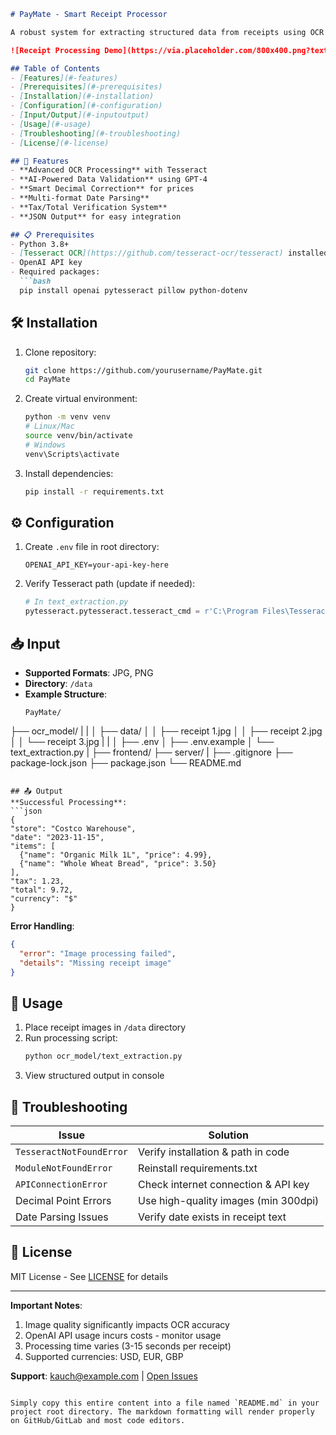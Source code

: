 ```markdown
# PayMate - Smart Receipt Processor

A robust system for extracting structured data from receipts using OCR and AI validation.

![Receipt Processing Demo](https://via.placeholder.com/800x400.png?text=Receipt+Processing+Demo)

## Table of Contents
- [Features](#-features)
- [Prerequisites](#-prerequisites)
- [Installation](#-installation)
- [Configuration](#-configuration)
- [Input/Output](#-inputoutput)
- [Usage](#-usage)
- [Troubleshooting](#-troubleshooting)
- [License](#-license)

## 📌 Features
- **Advanced OCR Processing** with Tesseract
- **AI-Powered Data Validation** using GPT-4
- **Smart Decimal Correction** for prices
- **Multi-format Date Parsing**
- **Tax/Total Verification System**
- **JSON Output** for easy integration

## 📋 Prerequisites
- Python 3.8+
- [Tesseract OCR](https://github.com/tesseract-ocr/tesseract) installed
- OpenAI API key
- Required packages:
  ```bash
  pip install openai pytesseract pillow python-dotenv
  ```

## 🛠 Installation
1. Clone repository:
   ```bash
   git clone https://github.com/yourusername/PayMate.git
   cd PayMate
   ```
2. Create virtual environment:
   ```bash
   python -m venv venv
   # Linux/Mac
   source venv/bin/activate
   # Windows
   venv\Scripts\activate
   ```
3. Install dependencies:
   ```bash
   pip install -r requirements.txt
   ```

## ⚙ Configuration
1. Create `.env` file in root directory:
   ```env
   OPENAI_API_KEY=your-api-key-here
   ```
2. Verify Tesseract path (update if needed):
   ```python
   # In text_extraction.py
   pytesseract.pytesseract.tesseract_cmd = r'C:\Program Files\Tesseract-OCR\tesseract.exe'
   ```

## 📥 Input
- **Supported Formats**: JPG, PNG
- **Directory**: `/data`
- **Example Structure**:
  ```
  PayMate/
├── ocr_model/
| | 
│ ├── data/ 
│ │ ├── receipt 1.jpg 
│ │ ├── receipt 2.jpg 
│ │ └── receipt 3.jpg 
| |
│ ├── .env 
│ ├── .env.example 
│ └── text_extraction.py 
|
├── frontend/ 
├── server/ 
|
├── .gitignore 
├── package-lock.json 
├── package.json 
└── README.md 
  ```

## 📤 Output
**Successful Processing**:
```json
{
  "store": "Costco Warehouse",
  "date": "2023-11-15",
  "items": [
    {"name": "Organic Milk 1L", "price": 4.99},
    {"name": "Whole Wheat Bread", "price": 3.50}
  ],
  "tax": 1.23,
  "total": 9.72,
  "currency": "$"
}
```

**Error Handling**:
```json
{
  "error": "Image processing failed",
  "details": "Missing receipt image"
}
```

## 🚀 Usage
1. Place receipt images in `/data` directory
2. Run processing script:
   ```bash
   python ocr_model/text_extraction.py
   ```
3. View structured output in console

## 🐛 Troubleshooting

| Issue | Solution |
|-------|----------|
| `TesseractNotFoundError` | Verify installation & path in code |
| `ModuleNotFoundError` | Reinstall requirements.txt |
| `APIConnectionError` | Check internet connection & API key |
| Decimal Point Errors | Use high-quality images (min 300dpi) |
| Date Parsing Issues | Verify date exists in receipt text |

## 📜 License
MIT License - See [LICENSE](LICENSE) for details

---

**Important Notes**:
1. Image quality significantly impacts OCR accuracy
2. OpenAI API usage incurs costs - monitor usage
3. Processing time varies (3-15 seconds per receipt)
4. Supported currencies: USD, EUR, GBP

**Support**: kauch@example.com | [Open Issues](https://github.com/yourusername/PayMate/issues)
```

Simply copy this entire content into a file named `README.md` in your project root directory. The markdown formatting will render properly on GitHub/GitLab and most code editors.